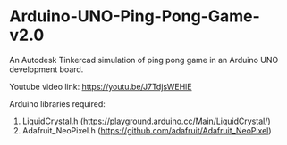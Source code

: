 # Arduino-UNO-Ping-Pong-Game-v2.0
An Autodesk Tinkercad simulation of ping pong game in an Arduino UNO development board.

Youtube video link: https://youtu.be/J7TdjsWEHlE

Arduino libraries required:
1. LiquidCrystal.h      (https://playground.arduino.cc/Main/LiquidCrystal/)
2. Adafruit_NeoPixel.h  (https://github.com/adafruit/Adafruit_NeoPixel)

